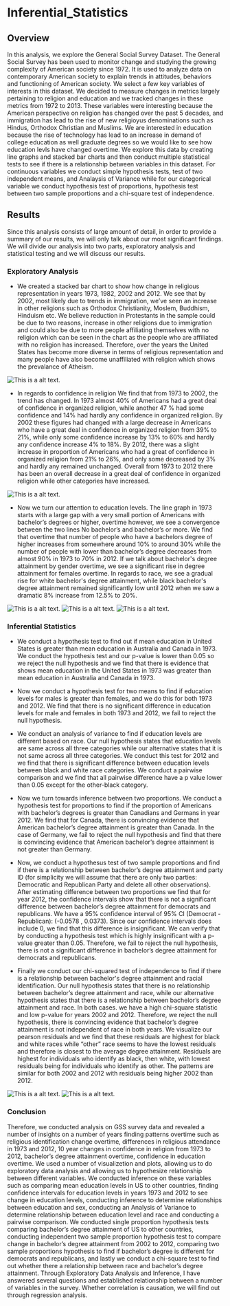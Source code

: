 # Inferential_Statistics

## Overview 
In this analysis, we explore the General Social Survey Dataset. The General Social Survey has been used to monitor change and studying the growing complexity of American society since 1972. It is used to analyze data on contemporary American society to explain trends in attitudes, behaviors and functioning of American society. We select a few key variables of interests in this dataset. We decided to measure changes in metrics largely pertaining to religion and education and we tracked changes in these metrics from 1972 to 2013. These variables were interesting because the American perspective on religion has changed over the past 5 decades, and immigration has lead to the rise of new religioyus denominations such as Hindus, Orthodox Christian and Muslims. We are interested in education because the rise of technology has lead to an increase in demand of college education as well graduate degrees so we would like to see how education levls have changed overtime. We explore this data by creating line graphs and stacked bar charts and then conduct multiple statistical tests to see if there is a relationship between variables in this dataset. For continuous variables we conduct simple hypothesis tests, test of two independent means, and Analaysis of Variance while for our categorical variable we conduct hypothesis test of proportions, hypothesis test between two sample proportions and a chi-square test of independence. 

## Results 
Since this analysis consists of large amount of detail, in order to provide a summary of our results, we will only talk about our most significant findings. We will divide our analysis into two parts, exploratory analysis and statistical testing and we will discuss our results. 

### Exploratory Analysis
* We created a stacked bar chart to show how change in religious representation in years 1973, 1982, 2002 and 2012. We see that by 2002, most likely due to trends in immigration, we’ve seen an increase in other religions such as Orthodox Christianity, Moslem, Buddhism, Hinduism etc. We believe reduction in Protestants in the sample could be due to two reasons, increase in other religions due to immigration and could also be due to more people affiliating themselves with no religion which can be seen in the chart as the people who are affiliated with no religion has increased. Therefore, over the years the United States has become more diverse in terms of religious representation and many people have also become unaffiliated with religion which shows the prevalance of Atheism.

![This is a alt text.](stat_inf_project_files/figure-gfm/unnamed-chunk-4-2.png "This is a sample image.")

* In regards to confidence in religion We find that from 1973 to 2002, the trend has changed. In 1973 almost 40% of Americans had a great deal of confidence in organized religion, while another 47 % had some confidence and 14% had hardly any confidence in organized religion. By 2002 these figures had changed with a large decrease in Americans who have a great deal in confidence in organized religion from 39% to 21%, while only some confidence increase by 13% to 60% and hardly any confidence increase 4% to 18%. By 2012, there was a slight increase in proportion of Americans who had a great of confidence in organized religion from 21% to 26%, and only some decreased by 3% and hardly any remained unchanged. Overall from 1973 to 2012 there has been an overall decrease in a great deal of confidence in organized religion while other categories have increased.

![This is a alt text.](stat_inf_project_files/figure-gfm/unnamed-chunk-6-1.png "This is a sample image.")

* Now we turn our attention to education levels. The line graph in 1973 starts with a large gap with a very small portion of Americans with bachelor’s degrees or higher, overtime however, we see a convergence between the two lines No bachelor’s and bachelor’s or more. We find that overtime that number of people who have a bachelors degree of higher increases from somewhere around 10% to around 30% while the number of people with lower than bachelor’s degree decreases from almost 90% in 1973 to 70% in 2012. If we talk about bachelor's degree attainment by gender overtime, we see a significant rise in degree attainment for females overtime. In regards to race, we see a gradual rise for white bachelor's degree attainment, while black bachelor's degree attainment remained significantly low until 2012 when we saw a dramatic 8% increase from 12.5% to 20%. 

![This is a alt text.](stat_inf_project_files/figure-gfm/unnamed-chunk-8-1.png "This is a sample image.")
![This is a alt text.](stat_inf_project_files/figure-gfm/unnamed-chunk-9-1.png "This is a sample image.")
![This is a alt text.](stat_inf_project_files/figure-gfm/unnamed-chunk-10-1.png "This is a sample image.")


### Inferential Statistics 
* We conduct a hypothesis test to find out if mean education in United States is greater than mean education in Australia and Canada in 1973. We conduct the hypothesis test and our p-value is lower than 0.05 so we reject the null hypothesis and we find that there is evidence that shows mean education in the United States in 1973 was greater than mean education in Australia and Canada in 1973. 

* Now we conduct a hypothesis test for two means to find if education levels for males is greater than females, and we do this for both 1973 and 2012. We find that there is no significant difference in education levels for male and females in both 1973 and 2012, we fail to reject the null hypothesis. 

* We conduct an analysis of variance to find if education levels are different based on race. Our null hypothesis states that education levels are same across all three categories while our alternative states that it is not same across all three categories. We conduct this test for 2012 and we find that there is significant difference between education levels between black and white race categories. We conduct a pairwise comparison and we find that all pairwise difference have a p value lower than 0.05 except for the other-black category. 


* Now we turn towards inference between two proportions. We conduct a hypothesis test for proportions to find if the proportion of Americans with bachelor’s degrees is greater than Canadians and Germans in year 2012. We find that for Canada, there is convincing evidence that American bachelor’s degree attainment is greater than Canada. In the case of Germany, we fail to reject the null hypothesis and find that there is convincing evidence that American bachelor’s degree attainment is not greater than Germany.

* Now, we conduct a hypothesus test of two sample proportions and find if there is a relationship between bachelor’s degree attainment and party ID (for simplicity we will assume that there are only two parties: Democratic and Republican Party and delete all other observations). After estimating difference between two proportions we find that for year 2012, the confidence intervals show that there is not a significant difference between bachelor’s degree attainment for democrats and republicans. We have a 95% confidence interval of 95% CI (Democrat - Republican): (-0.0578 , 0.0373). Since our confidence intervals does include 0, we find that this difference is insignificant. We can verify that by conducting a hypothesis test which is highly insignificant with a p-value greater than 0.05. Therefore, we fail to reject the null hypothesis, there is not a significant difference in bachelor’s degree attainment for democrats and republicans.

* Finally we conduct our chi-squared test of independence to find if there is a relationship between bachelor's degree attainment and racial identification. Our null hypothesis states that there is no relationship between bachelor’s degree attainment and race, while our alternative hypothesis states that there is a relationship between bachelor’s degree attainment and race. In both cases. we have a high chi-square statistic and low p-value for years 2002 and 2012. Therefore, we reject the null hypothesis, there is convincing evidence that bachelor’s degree attainment is not independent of race in both years. We visualize our pearson residuals and we find that these residuals are highest for black and white races while “other” race seems to have the lowest residuals and therefore is closest to the average degree attainment. Residuals are highest for individuals who identify as black, then white, with lowest residuals being for individuals who identify as other. The patterns are similar for both 2002 and 2012 with residuals being higher 2002 than 2012.

![This is a alt text.](stat_inf_project_files/figure-gfm/unnamed-chunk-31-1.png "This is a sample image.")
![This is a alt text.](stat_inf_project_files/figure-gfm/unnamed-chunk-31-2.png "This is a sample image.")


### Conclusion
Therefore, we conducted analysis on GSS survey data and revealed a number of insights on a number of years finding patterns overtime such as religious identification change overtime, differences in religious attendance in 1973 and 2012, 10 year changes in confidence in religion from 1973 to 2012, bachelor’s degree attainment overtime, confidence in education overtime. We used a number of visualizetion and plots, allowing us to do exploratory data analysis and allowing us to hypothesize relationship between different variables. We conducted inference on these variables such as comparing mean education levels in US to other countries, finding confidence intervals for education levels in years 1973 and 2012 to see change in education levels, conducting inference to determine relationships between education and sex, conducting an Analysis of Variance to determine relationship between education level and race and conducting a pairwise comparison. We conducted single proportion hypothesis tests comparing bachelor’s degree attainment of US to other countries, conducting independent two sample proportion hypothesis test to compare change in bachelor’s degree attainment from 2002 to 2012, comparing two sample proportions hypothesis to find if bachelor’s degree is different for democrats and republicans, and lastly we conduct a chi-square test to find out whether there a relationship between race and bachelor’s degree attainment. Through Exploratory Data Analysis and Inference, I have answered several questions and established relationship between a number of variables in the survey. Whether correlation is causation, we will find out through regression analysis.

